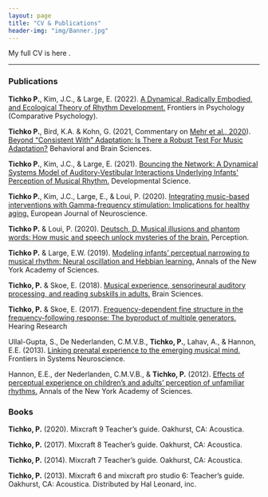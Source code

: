 ```yaml
---
layout: page
title: "CV & Publications"
header-img: "img/Banner.jpg"
---
```


My full CV is here <a href="/CV/PT_CV_2021.pdf" target="_blank"><i class="fa fa-file-text fa-md"></i></a>.

___

### Publications

**Tichko P.**, Kim, J.C., & Large, E. (2022). [ A Dynamical, Radically Embodied, and Ecological Theory of Rhythm Development.](https://www.frontiersin.org/articles/10.3389/fpsyg.2022.653696/full) Frontiers in Psychology (Comparative Psychology).

**Tichko P.**, Bird, K.A. & Kohn, G. (2021, Commentary on [Mehr et al., 2020](https://www.cambridge.org/core/journals/behavioral-and-brain-sciences/article/origins-of-music-in-credible-signaling/82D36C04DA04D96AD9A77EEAF4BBFB34)). [Beyond “Consistent With” Adaptation: Is There a Robust Test For Music Adaptation?](https://www.cambridge.org/core/journals/behavioral-and-brain-sciences/article/beyond-consistent-with-adaptation-is-there-a-robust-test-for-music-adaptation/744A88E0A16328BA302FD0D2349C140E) Behavioral and Brain Sciences.

**Tichko P.**, Kim, J.C., & Large, E. (2021). [Bouncing the Network: A Dynamical Systems Model of Auditory-Vestibular Interactions Underlying Infants' Perception of Musical Rhythm.](https://onlinelibrary.wiley.com/doi/10.1111/desc.13103) Developmental Science. 

**Tichko P.**, Kim, J.C., Large, E., & Loui, P. (2020). [Integrating music-based interventions with Gamma-frequency stimulation: Implications for healthy aging.](https://onlinelibrary.wiley.com/doi/abs/10.1111/ejn.15059?af=R) European Journal of Neuroscience.

**Tichko P.** & Loui, P. (2020). [Deutsch, D. Musical illusions and phantom words: How music and speech unlock mysteries of the brain.](https://doi.org/10.1177/0301006620924926) Perception.

**Tichko P.** & Large, E.W. (2019). [Modeling infants’ perceptual narrowing to musical rhythm: Neural oscillation and Hebbian learning.](https://doi.org/10.1111/nyas.14050) Annals of the New York Academy of Sciences.

**Tichko, P.** & Skoe, E. (2018). [Musical experience, sensorineural auditory processing, and reading subskills in adults.](https://doi.org/10.3390/brainsci8050077) Brain Sciences.

**Tichko, P.** & Skoe, E. (2017). [Frequency-dependent fine structure in the frequency-following response: The byproduct of multiple generators.](https://doi.org/10.1016/j.heares.2017.01.014) Hearing Research

Ullal-Gupta, S., De Nederlanden, C.M.V.B., **Tichko, P.**, Lahav, A., & Hannon, E.E. (2013). [Linking prenatal experience to the emerging musical mind.](https://doi.org/10.3389/fnsys.2013.00048) Frontiers in Systems Neuroscience.  
 
Hannon, E.E., der Nederlanden, C.M.V.B., & **Tichko, P.** (2012). [Effects of perceptual experience on children’s and adults’ perception of unfamiliar rhythms.](https://doi.org/10.1111/j.1749-6632.2012.06466.x) Annals of the New York Academy of Sciences. 

### Books

__Tichko, P.__ (2020). Mixcraft 9 Teacher’s guide. Oakhurst, CA: Acoustica.

__Tichko, P.__ (2017). Mixcraft 8 Teacher’s guide. Oakhurst, CA: Acoustica.

__Tichko, P.__ (2014). Mixcraft 7 Teacher’s guide. Oakhurst, CA: Acoustica.

__Tichko, P.__ (2013). Mixcraft 6 and mixcraft pro studio 6: Teacher’s guide. Oakhurst, CA: Acoustica. Distributed by Hal Leonard, inc.

